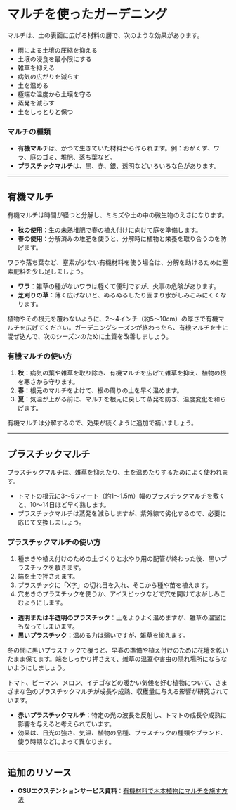 # マルチを使ったガーデニング

マルチは、土の表面に広げる材料の層で、次のような効果があります。

- 雨による土壌の圧縮を抑える
- 土壌の浸食を最小限にする
- 雑草を抑える
- 病気の広がりを減らす
- 土を温める
- 極端な温度から土壌を守る
- 蒸発を減らす
- 土をしっとりと保つ

### マルチの種類

- **有機マルチ**は、かつて生きていた材料から作られます。例：おがくず、ワラ、庭のゴミ、堆肥、落ち葉など。
- **プラスチックマルチ**は、黒、赤、銀、透明などいろいろな色があります。

---

## 有機マルチ

有機マルチは時間が経つと分解し、ミミズや土の中の微生物のえさになります。

- **秋の使用**：生の未熟堆肥で春の植え付けに向けて庭を準備します。
- **春の使用**：分解済みの堆肥を使うと、分解時に植物と栄養を取り合うのを防げます。

ワラや落ち葉など、窒素が少ない有機材料を使う場合は、分解を助けるために窒素肥料を少し足しましょう。

- **ワラ**：雑草の種がないワラは軽くて便利ですが、火事の危険があります。
- **芝刈りの草**：薄く広げないと、ぬるぬるしたり固まり水がしみこみにくくなります。

植物やその根元を覆わないように、2～4インチ（約5～10cm）の厚さで有機マルチを広げてください。ガーデニングシーズンが終わったら、有機マルチを土に混ぜ込んで、次のシーズンのために土質を改善しましょう。

### 有機マルチの使い方

1. **秋**：病気の葉や雑草を取り除き、有機マルチを広げて雑草を抑え、植物の根を寒さから守ります。
2. **春**：根元のマルチをよけて、根の周りの土を早く温めます。
3. **夏**：気温が上がる前に、マルチを根元に戻して蒸発を防ぎ、温度変化を和らげます。

有機マルチは分解するので、効果が続くように追加で補いましょう。

---

## プラスチックマルチ

プラスチックマルチは、雑草を抑えたり、土を温めたりするためによく使われます。

- トマトの根元に3～5フィート（約1～1.5m）幅のプラスチックマルチを敷くと、10～14日ほど早く熟します。
- プラスチックマルチは蒸発を減らしますが、紫外線で劣化するので、必要に応じて交換しましょう。

### プラスチックマルチの使い方


1. 種まきや植え付けのための土づくりと水やり用の配管が終わった後、黒いプラスチックを敷きます。
2. 端を土で押さえます。
3. プラスチックに「X字」の切れ目を入れ、そこから種や苗を植えます。
4. 穴あきのプラスチックを使うか、アイスピックなどで穴を開けて水がしみこむようにします。


- **透明または半透明のプラスチック**：土をよりよく温めますが、雑草の温室にもなってしまいます。
- **黒いプラスチック**：温める力は弱いですが、雑草を抑えます。


冬の間に黒いプラスチックで覆うと、早春の準備や植え付けのために花壇を乾いたまま保てます。端をしっかり押さえて、雑草の温室や害虫の隠れ場所にならないようにしましょう。


トマト、ピーマン、メロン、イチゴなどの暖かい気候を好む植物について、さまざまな色のプラスチックマルチが成長や成熟、収穫量に与える影響が研究されています。

- **赤いプラスチックマルチ**：特定の光の波長を反射し、トマトの成長や成熟に影響を与えると考えられています。
- 効果は、日光の強さ、気温、植物の品種、プラスチックの種類やブランド、使う時期などによって異なります。

---

## 追加のリソース

- **OSUエクステンションサービス資料**：[有機材料で木本植物にマルチを施す方法](https://catalog.extension.oregonstate.edu/ec1629)

